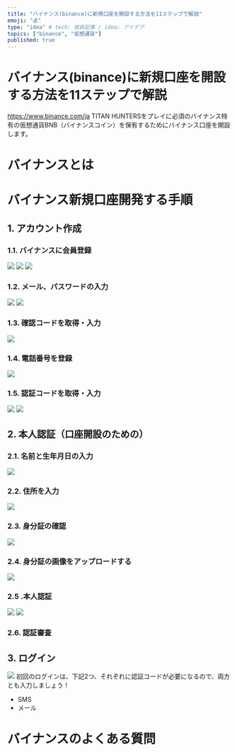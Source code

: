 ```yaml
---
title: "バイナンス(binance)に新規口座を開設する方法を11ステップで解説"
emoji: "💰"
type: "idea" # tech: 技術記事 / idea: アイデア
topics: ["binance", "仮想通貨"]
published: true
---
```


# バイナンス(binance)に新規口座を開設する方法を11ステップで解説
https://www.binance.com/ja
TITAN HUNTERSをプレイに必須のバイナンス特有の仮想通貨BNB（バイナンスコイン）を保有するためにバイナンス口座を開設します。

# バイナンスとは

# バイナンス新規口座開発する手順
## 1. アカウント作成
### 1.1. バイナンスに会員登録
![](https://storage.googleapis.com/zenn-user-upload/9349acf7269f-20220523.png)
![](https://storage.googleapis.com/zenn-user-upload/232ac81ec172-20220523.png)
![](https://storage.googleapis.com/zenn-user-upload/68cf24e54164-20220523.png)
### 1.2. メール、パスワードの入力
![](https://storage.googleapis.com/zenn-user-upload/240775cf0f52-20220523.png)
![](https://storage.googleapis.com/zenn-user-upload/36ed566830f0-20220523.png)
### 1.3. 確認コードを取得・入力
![](https://storage.googleapis.com/zenn-user-upload/d3a7b054eda3-20220523.png)
### 1.4. 電話番号を登録
![](https://storage.googleapis.com/zenn-user-upload/9875a84f9b31-20220523.png)
### 1.5. 認証コードを取得・入力
![](https://storage.googleapis.com/zenn-user-upload/53ac0e07e978-20220523.png)
![](https://storage.googleapis.com/zenn-user-upload/bfa2b5e8bd27-20220523.png)

## 2. 本人認証（口座開設のための）
### 2.1. 名前と生年月日の入力
![](https://storage.googleapis.com/zenn-user-upload/c34f229ceb17-20220523.png)
### 2.2. 住所を入力
![](https://storage.googleapis.com/zenn-user-upload/0ced7f7d52d3-20220523.png)
### 2.3. 身分証の確認
![](https://storage.googleapis.com/zenn-user-upload/27226599a498-20220523.png)
### 2.4. 身分証の画像をアップロードする
![](https://storage.googleapis.com/zenn-user-upload/6b7f8fa8371f-20220523.png)
### 2.5 .本人認証
![](https://storage.googleapis.com/zenn-user-upload/d7ca2cd38f01-20220523.png)
![](https://storage.googleapis.com/zenn-user-upload/9bf444ea0874-20220523.png)
### 2.6. 認証審査

## 3. ログイン
![](https://storage.googleapis.com/zenn-user-upload/a5bc000e44aa-20220523.png)
初回のログインは、下記2つ、それぞれに認証コードが必要になるので、両方とも入力しましょう！
- SMS
- メール

# バイナンスのよくある質問
